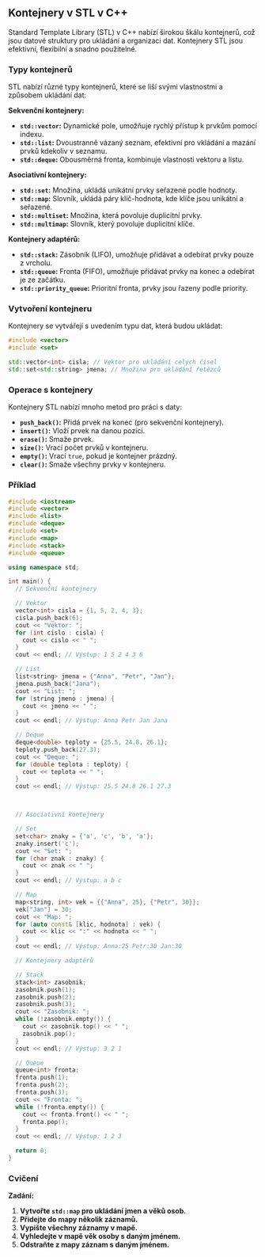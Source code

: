 ## Kontejnery v STL v C++

Standard Template Library (STL) v C++ nabízí širokou škálu kontejnerů, což jsou datové struktury pro ukládání a organizaci dat. Kontejnery STL jsou efektivní, flexibilní a snadno použitelné.

### Typy kontejnerů

STL nabízí různé typy kontejnerů, které se liší svými vlastnostmi a způsobem ukládání dat:

**Sekvenční kontejnery:**

* **`std::vector`:** Dynamické pole, umožňuje rychlý přístup k prvkům pomocí indexu.
* **`std::list`:** Dvoustranně vázaný seznam, efektivní pro vkládání a mazání prvků kdekoliv v seznamu.
* **`std::deque`:** Obousměrná fronta, kombinuje vlastnosti vektoru a listu.

**Asociativní kontejnery:**

* **`std::set`:** Množina, ukládá unikátní prvky seřazené podle hodnoty.
* **`std::map`:** Slovník, ukládá páry klíč-hodnota, kde klíče jsou unikátní a seřazené.
* **`std::multiset`:** Množina, která povoluje duplicitní prvky.
* **`std::multimap`:** Slovník, který povoluje duplicitní klíče.

**Kontejnery adaptérů:**

* **`std::stack`:** Zásobník (LIFO), umožňuje přidávat a odebírat prvky pouze z vrcholu.
* **`std::queue`:** Fronta (FIFO), umožňuje přidávat prvky na konec a odebírat je ze začátku.
* **`std::priority_queue`:** Prioritní fronta, prvky jsou řazeny podle priority.

### Vytvoření kontejneru

Kontejnery se vytvářejí s uvedením typu dat, která budou ukládat:

```c++
#include <vector>
#include <set>

std::vector<int> cisla; // Vektor pro ukládání celých čísel
std::set<std::string> jmena; // Množina pro ukládání řetězců
```

### Operace s kontejnery

Kontejnery STL nabízí mnoho metod pro práci s daty:

* **`push_back()`:** Přidá prvek na konec (pro sekvenční kontejnery).
* **`insert()`:** Vloží prvek na danou pozici.
* **`erase()`:** Smaže prvek.
* **`size()`:** Vrací počet prvků v kontejneru.
* **`empty()`:** Vrací `true`, pokud je kontejner prázdný.
* **`clear()`:** Smaže všechny prvky v kontejneru.

### Příklad

```c++
#include <iostream>
#include <vector>
#include <list>
#include <deque>
#include <set>
#include <map>
#include <stack>
#include <queue>

using namespace std;

int main() {
  // Sekvenční kontejnery

  // Vektor
  vector<int> cisla = {1, 5, 2, 4, 3};
  cisla.push_back(6);
  cout << "Vektor: ";
  for (int cislo : cisla) {
    cout << cislo << " ";
  }
  cout << endl; // Výstup: 1 5 2 4 3 6

  // List
  list<string> jmena = {"Anna", "Petr", "Jan"};
  jmena.push_back("Jana");
  cout << "List: ";
  for (string jmeno : jmena) {
    cout << jmeno << " ";
  }
  cout << endl; // Výstup: Anna Petr Jan Jana

  // Deque
  deque<double> teploty = {25.5, 24.8, 26.1};
  teploty.push_back(27.3);
  cout << "Deque: ";
  for (double teplota : teploty) {
    cout << teplota << " ";
  }
  cout << endl; // Výstup: 25.5 24.8 26.1 27.3



  // Asociativní kontejnery

  // Set
  set<char> znaky = {'a', 'c', 'b', 'a'};
  znaky.insert('c');
  cout << "Set: ";
  for (char znak : znaky) {
    cout << znak << " ";
  }
  cout << endl; // Výstup: a b c

  // Map
  map<string, int> vek = {{"Anna", 25}, {"Petr", 30}};
  vek["Jan"] = 30;
  cout << "Map: ";
  for (auto const& [klic, hodnota] : vek) {
    cout << klic << ":" << hodnota << " ";
  }
  cout << endl; // Výstup: Anna:25 Petr:30 Jan:30

  // Kontejnery adaptérů

  // Stack
  stack<int> zasobnik;
  zasobnik.push(1);
  zasobnik.push(2);
  zasobnik.push(3);
  cout << "Zasobnik: ";
  while (!zasobnik.empty()) {
    cout << zasobnik.top() << " ";
    zasobnik.pop();
  }
  cout << endl; // Výstup: 3 2 1

  // Queue
  queue<int> fronta;
  fronta.push(1);
  fronta.push(2);
  fronta.push(3);
  cout << "Fronta: ";
  while (!fronta.empty()) {
    cout << fronta.front() << " ";
    fronta.pop();
  }
  cout << endl; // Výstup: 1 2 3

  return 0;
}
```

### Cvičení

**Zadání:**

1. **Vytvořte `std::map` pro ukládání jmen a věků osob.**
2. **Přidejte do mapy několik záznamů.**
3. **Vypište všechny záznamy v mapě.**
4. **Vyhledejte v mapě věk osoby s daným jménem.**
5. **Odstraňte z mapy záznam s daným jménem.**
